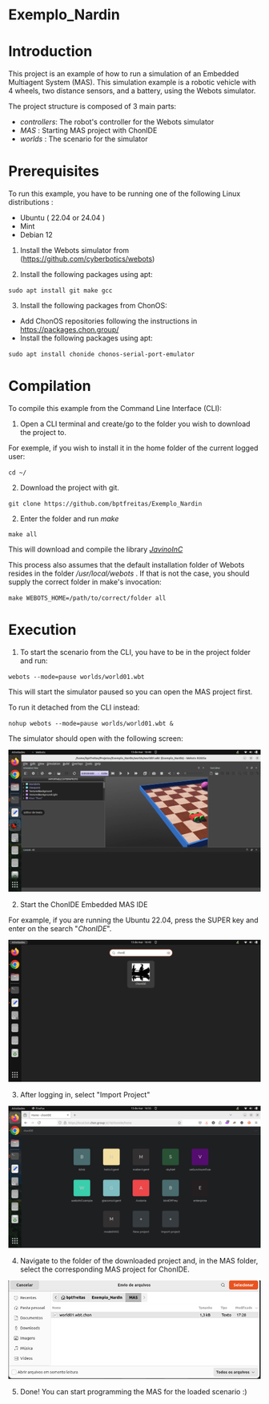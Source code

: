 # Exemplo_Nardin

# Introduction

This project is an example of how to run a simulation of an Embedded Multiagent System (MAS). This simulation example is a robotic vehicle with 4 wheels, two distance sensors, and a battery, using the Webots simulator. 

The project structure is composed of 3 main parts:

* _controllers_: The robot's controller for the Webots simulator
* _MAS_ : Starting MAS project with ChonIDE
* _worlds_ : The scenario for the simulator

# Prerequisites 

To run this example, you have to be running one of the following Linux distributions :

* Ubuntu ( 22.04 or 24.04 )
* Mint
* Debian 12

1. Install the Webots simulator from (https://github.com/cyberbotics/webots)

2. Install the following packages using apt:

`sudo apt install git make gcc`

3. Install the following packages from ChonOS:

 - Add ChonOS repositories following the instructions in https://packages.chon.group/
 - Install the following packages using apt: 

`sudo apt install chonide chonos-serial-port-emulator`

# Compilation

To compile this example from the Command Line Interface (CLI):

1. Open a CLI terminal and create/go to the folder you wish to download the project to.

For exemple, if you wish to install it in the home folder of the current logged user:

`cd ~/` 

2. Download the project with git.

`git clone https://github.com/bptfreitas/Exemplo_Nardin`

2. Enter the folder and run _make_

```cd Exemplo_Nardin
make all
```

This will download and compile the library [_JavinoInC_](https://github.com/chon-group/JavinoInC.git)

This process also assumes that the default installation folder of Webots resides in the folder _/usr/local/webots_ . If that is not the case, you should supply the correct folder in make's invocation:

`make WEBOTS_HOME=/path/to/correct/folder all`

# Execution

1. To start the scenario from the CLI, you have to be in the project folder and run:

`webots --mode=pause worlds/world01.wbt`

This will start the simulator paused so you can open the MAS project first.

To run it detached from the CLI instead:

`nohup webots --mode=pause worlds/world01.wbt &`

The simulator should open with the following screen:

![Webots first execution](https://github.com/bptfreitas/Exemplo_Nardin/blob/39d070d261670e95cb5ce104e7132b04a69a161b/doc/imgs-github/exec_webots-first-execution.png)

2. Start the ChonIDE Embedded MAS IDE

For example, if you are running the Ubuntu 22.04, press the SUPER key and enter on the search "_ChonIDE_".

![Start ChonIDE](https://github.com/bptfreitas/Exemplo_Nardin/blob/39d070d261670e95cb5ce104e7132b04a69a161b/doc/imgs-github/exec_start-chonide.png)

3. After logging in, select "Import Project"

![Import Project](https://github.com/bptfreitas/Exemplo_Nardin/blob/39d070d261670e95cb5ce104e7132b04a69a161b/doc/imgs-github/exec_import-project.png)

4. Navigate to the folder of the downloaded project and, in the MAS folder, select the corresponding MAS project for ChonIDE.

![Select world project](https://github.com/bptfreitas/Exemplo_Nardin/blob/39d070d261670e95cb5ce104e7132b04a69a161b/doc/imgs-github/exec_select-MAS-proj.png)

5. Done! You can start programming the MAS for the loaded scenario :) 







